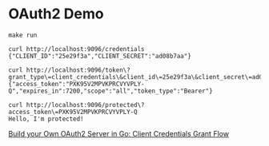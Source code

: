 # OAuth2 Demo

```
make run
```

```
curl http://localhost:9096/credentials
{"CLIENT_ID":"25e29f3a","CLIENT_SECRET":"ad08b7aa"}
```

```
curl http://localhost:9096/token\?grant_type\=client_credentials\&client_id\=25e29f3a\&client_secret\=ad08b7aa\&scope\=all
{"access_token":"PXK95V2MPVKPRCVYVPLY-Q","expires_in":7200,"scope":"all","token_type":"Bearer"}
```

```
curl http://localhost:9096/protected\?access_token\=PXK95V2MPVKPRCVYVPLY-Q
Hello, I'm protected!
```


[Build your Own OAuth2 Server in Go: Client Credentials Grant Flow](https://medium.com/@cyantarek/build-your-own-oauth2-server-in-go-7d0f660732c3)